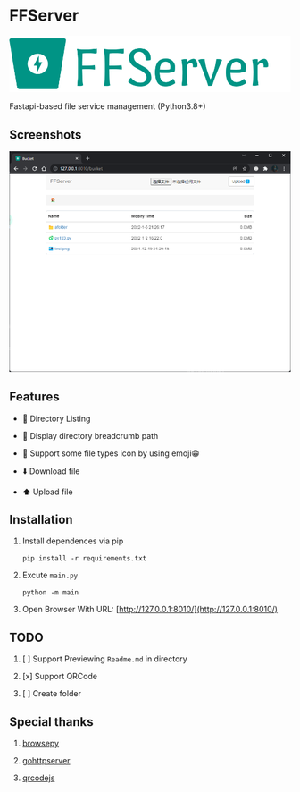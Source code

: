 # FFServer

![](https://github.com/DimCyan/ffserver/blob/main/static/img/ffserver.png)

Fastapi-based file service management (Python3.8+)

## Screenshots

![](https://github.com/DimCyan/ffserver/blob/main/static/img/screenshot.png)

## Features

- 📁 Directory Listing

- 🍞 Display directory breadcrumb path

- 📍 Support some file types icon by using emoji😁

- ⬇️ Download file 

- ⬆️ Upload file

## Installation

1. Install dependences via pip
    ```
    pip install -r requirements.txt
    ```

2. Excute `main.py`
    ```
    python -m main
    ```

3. Open Browser With URL: [http://127.0.0.1:8010/](http://127.0.0.1:8010/)

## TODO

1. [ ] Support Previewing `Readme.md` in directory

1. [x] Support QRCode

2. [ ] Create folder

## Special thanks

1. [browsepy](https://github.com/ergoithz/browsepy)

2. [gohttpserver](https://github.com/codeskyblue/gohttpserver)

3. [qrcodejs](https://github.com/davidshimjs/qrcodejs)